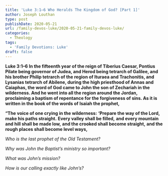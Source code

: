 ```yaml
---
title: 'Luke 3:1–6 Who Heralds The Kingdom of God? [Part 1]'
author: Joseph Louthan
type: post
publishDate: 2020-05-21
url: /family-devos-luke/2020-05-21-family-devos-luke/
categories:
  - Theology
tags:
  - 'Family Devotions: Luke'
draft: false
---
```


**Luke 3:1–6 In the fifteenth year of the reign of Tiberius Caesar, Pontius Pilate being governor of Judea, and Herod being tetrarch of Galilee, and his brother Philip tetrarch of the region of Ituraea and Trachonitis, and Lysanias tetrarch of Abilene, during the high priesthood of Annas and Caiaphas, the word of God came to John the son of Zechariah in the wilderness. And he went into all the region around the Jordan, proclaiming a baptism of repentance for the forgiveness of sins. As it is written in the book of the words of Isaiah the prophet,**

**“The voice of one crying in the wilderness:** 
**‘Prepare the way of the Lord,** 
**make his paths straight.** 
**Every valley shall be filled,** 
**and every mountain and hill shall be made low,** 
**and the crooked shall become straight,** 
**and the rough places shall become level ways,**

*Who is the last prophet of the Old Testament?*

*Why was John the Baptist’s ministry so important?*

*What was John’s mission?*

*How is our calling exactly like John’s?*